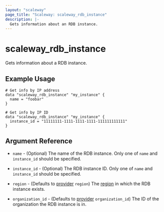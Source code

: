 ```yaml
---
layout: "scaleway"
page_title: "Scaleway: scaleway_rdb_instance"
description: |-
  Gets information about an RDB instance.
---
```


# scaleway_rdb_instance

Gets information about a RDB instance.

## Example Usage

```hcl
# Get info by IP address
data "scaleway_rdb_instance" "my_instance" {
  name = "foobar"
}

# Get info by IP ID
data "scaleway_rdb_instance" "my_instance" {
  instance_id = "11111111-1111-1111-1111-111111111111"
}
```

## Argument Reference

- `name` - (Optional) The name of the RDB instance.
  Only one of `name` and `instance_id` should be specified.

- `instance_id` - (Optional) The RDB instance ID.
  Only one of `name` and `instance_id` should be specified.

- `region` - (Defaults to [provider](../index.md#region) `region`) The [region](../guides/regions_and_zones.md#zones) in which the RDB instance exists.

- `organization_id` - (Defaults to [provider](../index.md#organization_id) `organization_id`) The ID of the organization the RDB instance is in.
